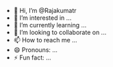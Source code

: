 - 👋 Hi, I’m @Rajakumatr
- 👀 I’m interested in ...
- 🌱 I’m currently learning ...
- 💞️ I’m looking to collaborate on ...
- 📫 How to reach me ...
- 😄 Pronouns: ...
- ⚡ Fun fact: ...

<!---
Rajakumatr/Rajakumatr is a ✨ special ✨ repository because its `README.md` (this file) appears on your GitHub profile.
You can click the Preview link to take a look at your changes.
--->

